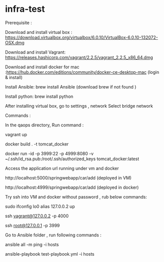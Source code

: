 # infra-test

Prerequisite :

  Download and install virtual box : https://download.virtualbox.org/virtualbox/6.0.10/VirtualBox-6.0.10-132072-OSX.dmg
  
  Download and install Vagrant: https://releases.hashicorp.com/vagrant/2.2.5/vagrant_2.2.5_x86_64.dmg
  
  Download and install docker for mac  :https://hub.docker.com/editions/community/docker-ce-desktop-mac (login & install)
  
  Install Ansible: brew install Ansible (download brew if not found )
  
  Install python: brew install python

After installing virtual box, go to settings , network Select bridge network

Commands :
   
   In the qaops directory, Run command :  
   
   vagrant up
   
   docker build . -t tomcat_docker
   
   docker run -id -p 3999:22 -p 4999:8080 -v ~/.ssh/id_rsa.pub:/root/.ssh/authorized_keys tomcat_docker:latest
   
   Access the application url running under vm and docker
   
   http://localhost:5000/springwebapp/car/add   (deployed in VM)
   
   http://localhost:4999/springwebapp/car/add   (deployed in docker)
   

Try ssh into VM and docker without password , rub below commands:
  
  sudo ifconfig lo0 alias 127.0.0.2 up
  
  ssh  vagrant@127.0.0.2 -p 4000
  
  ssh root@127.0.0.1 -p 3999
 
 
 Go to Ansible folder , run following commands :
 
  ansible all -m ping -i hosts
  
  ansible-playbook test-playbook.yml -i hosts
    
